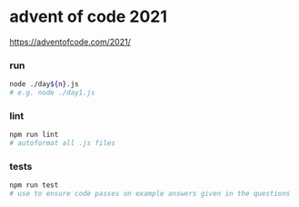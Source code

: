# advent of code 2021
https://adventofcode.com/2021/

### run
```bash
node ./day${n}.js
# e.g. node ./day1.js
```

### lint
```bash
npm run lint
# autoformat all .js files
```

### tests
```bash
npm run test
# use to ensure code passes on example answers given in the questions
```